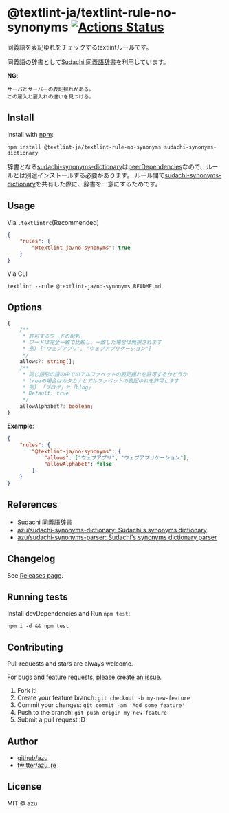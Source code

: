 # @textlint-ja/textlint-rule-no-synonyms [![Actions Status](https://github.com/textlint-ja/textlint-rule-no-synonyms/workflows/ci/badge.svg)](https://github.com/textlint-ja/textlint-rule-no-synonyms/actions?query=workflow%3Aci)

同義語を表記ゆれをチェックするtextlintルールです。

同義語の辞書として[Sudachi 同義語辞書](https://github.com/WorksApplications/SudachiDict/blob/develop/docs/synonyms.md)を利用しています。

**NG**:

```
サーバとサーバーの表記揺れがある。
この雇入と雇入れの違いを見つける。
```

## Install

Install with [npm](https://www.npmjs.com/):

    npm install @textlint-ja/textlint-rule-no-synonyms sudachi-synonyms-dictionary

辞書となる[sudachi-synonyms-dictionary](https://github.com/azu/sudachi-synonyms-dictionary)は[peerDependencies](https://npm.github.io/using-pkgs-docs/package-json/types/peerdependencies.html)なので、ルールとは別途インストールする必要があります。
ルール間で[sudachi-synonyms-dictionary](https://github.com/azu/sudachi-synonyms-dictionary)を共有した際に、辞書を一意にするためです。


## Usage

Via `.textlintrc`(Recommended)

```json
{
    "rules": {
        "@textlint-ja/no-synonyms": true
    }
}
```

Via CLI

```
textlint --rule @textlint-ja/no-synonyms README.md
```

## Options

```ts
{
    /**
     * 許可するワードの配列
     * ワードは完全一致で比較し、一致した場合は無視されます
     * 例) ["ウェブアプリ", "ウェブアプリケーション"]
     */
    allows?: string[];
    /**
     * 同じ語形の語の中でのアルファベットの表記揺れを許可するかどうか
     * trueの場合はカタカナとアルファベットの表記ゆれを許可します
     * 例) 「ブログ」と「blog」
     * Default: true
     */
    allowAlphabet?: boolean;
}
```

**Example**:

```json
{
    "rules": {
        "@textlint-ja/no-synonyms": {
            "allows": ["ウェブアプリ", "ウェブアプリケーション"],
            "allowAlphabet": false
        }
    }
}
```

## References

- [Sudachi 同義語辞書](https://github.com/WorksApplications/SudachiDict/blob/develop/docs/synonyms.md)
- [azu/sudachi-synonyms-dictionary: Sudachi's synonyms dictionary](https://github.com/azu/sudachi-synonyms-dictionary)
- [azu/sudachi-synonyms-parser: Sudachi's synonyms dictionary parser](https://github.com/azu/sudachi-synonyms-parser)


## Changelog

See [Releases page](https://github.com/textlint-ja/textlint-rule-no-synonyms/releases).

## Running tests

Install devDependencies and Run `npm test`:

    npm i -d && npm test

## Contributing

Pull requests and stars are always welcome.

For bugs and feature requests, [please create an issue](https://github.com/textlint-ja/textlint-rule-no-synonyms/issues).

1. Fork it!
2. Create your feature branch: `git checkout -b my-new-feature`
3. Commit your changes: `git commit -am 'Add some feature'`
4. Push to the branch: `git push origin my-new-feature`
5. Submit a pull request :D

## Author

- [github/azu](https://github.com/azu)
- [twitter/azu_re](https://twitter.com/azu_re)

## License

MIT © azu
